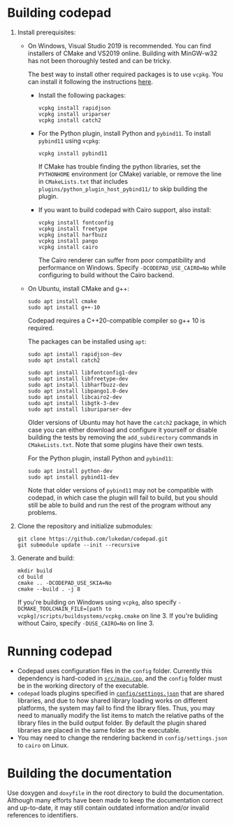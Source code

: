 # Building codepad

1. Install prerequisites:
	- On Windows, Visual Studio 2019 is recommended. You can find installers of CMake and VS2019 online.  Building with MinGW-w32 has not been thoroughly tested and can be tricky.

		The best way to install other required packages is to use `vcpkg`. You can install it following the instructions [here](https://github.com/microsoft/vcpkg#quick-start-windows).

		- Install the following packages:
			```
			vcpkg install rapidjson
			vcpkg install uriparser
			vcpkg install catch2
			```
		- For the Python plugin, install Python and `pybind11`. To install `pybind11` using `vcpkg`:
			```
			vcpkg install pybind11
			```
			If CMake has trouble finding the python libraries, set the `PYTHONHOME` environment (or CMake) variable, or remove the line in `CMakeLists.txt` that includes `plugins/python_plugin_host_pybind11/` to skip building the plugin.

		- If you want to build codepad with Cairo support, also install:
			```
			vcpkg install fontconfig
			vcpkg install freetype
			vcpkg install harfbuzz
			vcpkg install pango
			vcpkg install cairo
			```
			The Cairo renderer can suffer from poor compatibility and performance on Windows. Specify `-DCODEPAD_USE_CAIRO=No` while configuring to build without the Cairo backend.

	- On Ubuntu, install CMake and g++:
		```
		sudo apt install cmake
		sudo apt install g++-10
		```
		Codepad requires a C++20-compatible compiler so g++ 10 is required.

		The packages can be installed using `apt`:
		```
		sudo apt install rapidjson-dev
		sudo apt install catch2

		sudo apt install libfontconfig1-dev
		sudo apt install libfreetype-dev
		sudo apt install libharfbuzz-dev
		sudo apt install libpango1.0-dev
		sudo apt install libcairo2-dev
		sudo apt install libgtk-3-dev
		sudo apt install liburiparser-dev
		```
		Older versions of Ubuntu may hot have the `catch2` package, in which case you can either download and configure it yourself or disable building the tests by removing the `add_subdirectory` commands in `CMakeLists.txt`. Note that some plugins have their own tests.

		For the Python plugin, install Python and `pybind11`:
		```
		sudo apt install python-dev
		sudo apt install pybind11-dev
		```
		Note that older versions of `pybind11` may not be compatible with codepad, in which case the plugin will fail to build, but you should still be able to build and run the rest of the program without any problems.

2. Clone the repository and initialize submodules:
	```
	git clone https://github.com/lukedan/codepad.git
	git submodule update --init --recursive
	```

3. Generate and build:
	```
	mkdir build
	cd build
	cmake .. -DCODEPAD_USE_SKIA=No
	cmake --build . -j 8
	```
	If you're building on Windows using `vcpkg`, also specify `-DCMAKE_TOOLCHAIN_FILE=[path to vcpkg]/scripts/buildsystems/vcpkg.cmake` on line 3. If you're buliding without Cairo, specify `-DUSE_CAIRO=No` on line 3.

# Running codepad

- Codepad uses configuration files in the `config` folder. Currently this dependency is hard-coded in [`src/main.cpp`](src/main.cpp), and the `config` folder must be in the working directory of the executable.
- `codepad` loads plugins specified in [`config/settings.json`](config/settings.json) that are shared libraries, and due to how shared library loading works on different platforms, the system may fail to find the library files. Thus, you may need to manually modify the list items to match the relative paths of the library files in the build output folder. By default the plugin shared libraries are placed in the same folder as the executable.
- You may need to change the rendering backend in `config/settings.json` to `cairo` on Linux.

# Building the documentation

Use doxygen and `doxyfile` in the root directory to build the documentation. Although many efforts have been made to keep the documentation correct and up-to-date, it may still contain outdated information and/or invalid references to identifiers.
